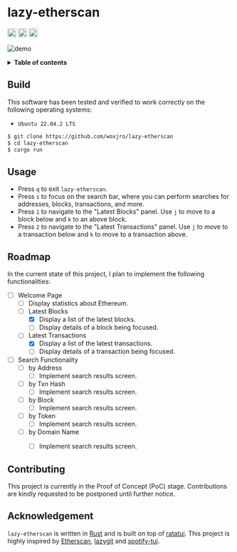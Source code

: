 # lazy-etherscan

<div align="left">
    <a href="https://github.com/woxjro/lazy-etherscan/"><img alt="Static Badge" src="https://img.shields.io/badge/github-woxjro%2Flazy-etherscan?style=for-the-badge&logo=github" height="20"></a>
    <a href="https://github.com/woxjro/lazy-etherscan/actions"><img alt="build status" src="https://img.shields.io/github/actions/workflow/status/woxjro/lazy-etherscan/rust.yml?style=for-the-badge" height="20"></a>
    <a href="https://github.com/woxjro/lazy-etherscan/blob/master/LICENSE"><img alt="GitHub" src="https://img.shields.io/github/license/woxjro/lazy-etherscan?style=for-the-badge" height="20"></a>
</div>

![demo](https://github.com/woxjro/lazy-etherscan/assets/63214188/69ce73fc-0fe8-4ac6-8588-6cb8d6dc3093)

<details>
 <summary><strong>Table of contents</strong></summary>
 <br/>

- [lazy-etherscan](#lazy-etherscan)
  - [Build](#build)
  - [Usage](#usage)
  - [Roadmap](#roadmap)
  - [Contributing](#contributing)
  - [Acknowledgement](#acknowledgement)

<br/>
</details>


## Build
This software has been tested and verified to work correctly on the following operating systems:
- `Ubuntu 22.04.2 LTS`

```sh
$ git clone https://github.com/woxjro/lazy-etherscan
$ cd lazy-etherscan
$ cargo run
```

## Usage
- Press `q` to exit `lazy-etherscan`.
- Press `s` to focus on the search bar, where you can perform searches for addresses, blocks, transactions, and more.
- Press `1` to navigate to the "Latest Blocks" panel. Use `j` to move to a block below and `k` to an above block.
- Press `2` to navigate to the "Latest Transactions" panel. Use `j` to move to a transaction below and `k` to move to a transaction above.


## Roadmap
In the current state of this project, I plan to implement the following functionalities:
- [ ] Welcome Page
    - [ ] Display statistics about Ethereum.
    - [ ] Latest Blocks
        - [x] Display a list of the latest blocks.
        - [ ] Display details of a block being focused.
    - [ ] Latest Transactions
        - [x] Display a list of the latest transactions.
        - [ ] Display details of a transaction being focused.
- [ ] Search Functionality
    - [ ] by Address
        - [ ] Implement search results screen.
    - [ ] by Txn Hash
        - [ ] Implement search results screen.
    - [ ] by Block
        - [ ] Implement search results screen.
    - [ ] by Token
        - [ ] Implement search results screen.
    - [ ] by Domain Name
        - [ ] Implement search results screen.


## Contributing
This project is currently in the Proof of Concept (PoC) stage.
Contributions are kindly requested to be postponed until further notice.


## Acknowledgement
`lazy-etherscan` is written in [Rust](https://www.rust-lang.org/) and is built on top of [ratatui](https://github.com/ratatui-org/ratatui).
This project is highly inspired by [Etherscan](https://etherscan.io/), [lazygit](https://github.com/jesseduffield/lazygit) and [spotify-tui](https://github.com/Rigellute/spotify-tui).
